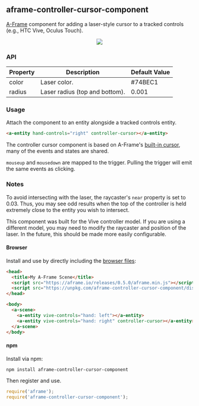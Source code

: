 ## aframe-controller-cursor-component

[A-Frame](https://aframe.io) component for adding a laser-style cursor to a
tracked controls (e.g., HTC Vive, Oculus Touch).

<p align="center">
  <img src="http://i.imgur.com/QCgZWd7.gif"/>
</p>

### API

| Property | Description                    | Default Value |
|----------|--------------------------------|---------------|
| color    | Laser color.                   | #74BEC1       |
| radius   | Laser radius (top and bottom). | 0.001         |

### Usage

Attach the component to an entity alongside a tracked controls entity.

```html
<a-entity hand-controls="right" controller-cursor></a-entity>
```

The controller cursor component is based on A-Frame's [built-in
cursor](https://aframe.io/docs/master/components/cursor.html), many of the
events and states are shared.

`mouseup` and `mousedown` are mapped to the trigger. Pulling the trigger will
emit the same events as clicking.

### Notes

To avoid intersecting with the laser, the raycaster's `near` property is set to
0.03. Thus, you may see odd results when the top of the controller is held
extremely close to the entity you wish to intersect.

This component was built for the Vive controller model. If you are using a
different model, you may need to modify the raycaster and position of the
laser. In the future, this should be made more easily configurable.

#### Browser

Install and use by directly including the [browser files](dist):

```html
<head>
  <title>My A-Frame Scene</title>
  <script src="https://aframe.io/releases/0.5.0/aframe.min.js"></script>
  <script src="https://unpkg.com/aframe-controller-cursor-component/dist/aframe-controller-component.min.js"></script>
</head>

<body>
  <a-scene>
    <a-entity vive-controls="hand: left"></a-entity>
    <a-entity vive-controls="hand: right" controller-cursor></a-entity>
  </a-scene>
</body>
```

#### npm

Install via npm:

```bash
npm install aframe-controller-cursor-component
```

Then register and use.

```js
require('aframe');
require('aframe-controller-cursor-component');
```

